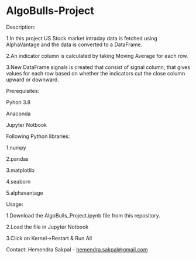 # AlgoBulls-Project
Description:

1.In this project US Stock market intraday data is fetched using AlphaVantage and the data is converted to a DataFrame.

2.An indicator column is calculated by taking Moving Average for each row.

3.New DataFrame signals is created that consist of signal column, that gives values for each row based on whether the indicators cut the close column upward or downward.

Prerequisites:

Pyhon 3.8

Anaconda

Jupyter Notbook

Following Python libraries:

1.numpy

2.pandas

3.matplotlib

4.seaborn

5.alphavantage

Usage:

1.Download the AlgoBulls_Project.ipynb file from this repository.

2.Load the file in Jupyter Notbook

3.Click on Kernel->Restart & Run All

Contact:
Hemendra Sakpal - hemendra.sakpal@gmail.com
